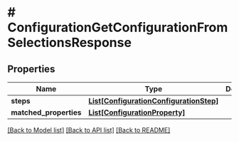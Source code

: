 # # ConfigurationGetConfigurationFromSelectionsResponse


## Properties 


Name | Type | Description | Notes
------------ | ------------- | ------------- | -------------
**steps**| [**List[ConfigurationConfigurationStep]**](ConfigurationConfigurationStep.md) |   | [optional]
**matched_properties**| [**List[ConfigurationProperty]**](ConfigurationProperty.md) |   | [optional]


[[Back to Model list]](../../README.md#models) [[Back to API list]](../../README.md#endpoints) [[Back to README]](../../README.md)

